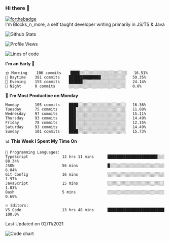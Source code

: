 ### Hi there 👋
[![forthebadge](https://forthebadge.com/images/badges/0-percent-optimized.svg)](https://forthebadge.com)<br>
I'm Blocks_n_more, a self taught developer writing primarily in JS/TS & Java

![Github Stats](https://github-readme-stats.vercel.app/api?username=blocksnmore&show_icons=true&theme=dark)
<!--START_SECTION:waka-->
![Profile Views](http://img.shields.io/badge/Profile%20Views-0-blue)

![Lines of code](https://img.shields.io/badge/From%20Hello%20World%20I%27ve%20Written-2.1%20million%20lines%20of%20code-blue)

**I'm an Early 🐤** 

```text
🌞 Morning    106 commits    ████░░░░░░░░░░░░░░░░░░░░░   16.51% 
🌆 Daytime    381 commits    ██████████████░░░░░░░░░░░   59.35% 
🌃 Evening    155 commits    ██████░░░░░░░░░░░░░░░░░░░   24.14% 
🌙 Night      0 commits      ░░░░░░░░░░░░░░░░░░░░░░░░░   0.0%

```
📅 **I'm Most Productive on Monday** 

```text
Monday       105 commits    ████░░░░░░░░░░░░░░░░░░░░░   16.36% 
Tuesday      75 commits     ███░░░░░░░░░░░░░░░░░░░░░░   11.68% 
Wednesday    97 commits     ███░░░░░░░░░░░░░░░░░░░░░░   15.11% 
Thursday     93 commits     ███░░░░░░░░░░░░░░░░░░░░░░   14.49% 
Friday       78 commits     ███░░░░░░░░░░░░░░░░░░░░░░   12.15% 
Saturday     93 commits     ███░░░░░░░░░░░░░░░░░░░░░░   14.49% 
Sunday       101 commits    ████░░░░░░░░░░░░░░░░░░░░░   15.73%

```


📊 **This Week I Spent My Time On** 

```text
💬 Programming Languages: 
TypeScript               12 hrs 11 mins      ██████████████████████░░░   88.34% 
JSON                     56 mins             █░░░░░░░░░░░░░░░░░░░░░░░░   6.84% 
Git Config               16 mins             ░░░░░░░░░░░░░░░░░░░░░░░░░   1.97% 
JavaScript               15 mins             ░░░░░░░░░░░░░░░░░░░░░░░░░   1.83% 
Bash                     5 mins              ░░░░░░░░░░░░░░░░░░░░░░░░░   0.69%

🔥 Editors: 
VS Code                  13 hrs 48 mins      █████████████████████████   100.0%

```


 Last Updated on 02/11/2021
<!--END_SECTION:waka-->
![Code chart](https://github-readme-stats.vercel.app/api/top-langs/?username=blocksnmore&layout=compact&theme=dark)
